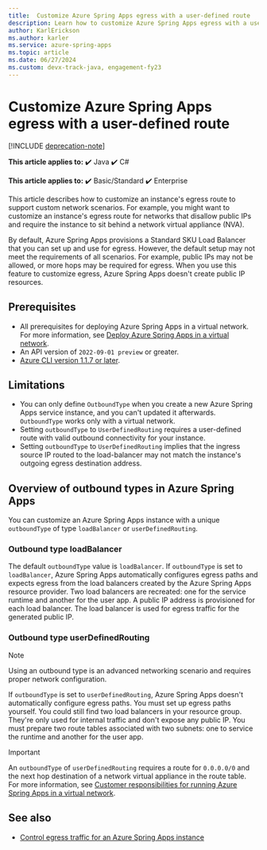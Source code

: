 ```yaml
---
title:  Customize Azure Spring Apps egress with a user-defined route
description: Learn how to customize Azure Spring Apps egress with a user-defined route.
author: KarlErickson
ms.author: karler
ms.service: azure-spring-apps
ms.topic: article
ms.date: 06/27/2024
ms.custom: devx-track-java, engagement-fy23
---
```


# Customize Azure Spring Apps egress with a user-defined route

[!INCLUDE [deprecation-note](../includes/deprecation-note.md)]

**This article applies to:** ✔️ Java ✔️ C#

**This article applies to:** ✔️ Basic/Standard ✔️ Enterprise

This article describes how to customize an instance's egress route to support custom network scenarios. For example, you might want to customize an instance's egress route for networks that disallow public IPs and require the instance to sit behind a network virtual appliance (NVA).

By default, Azure Spring Apps provisions a Standard SKU Load Balancer that you can set up and use for egress. However, the default setup may not meet the requirements of all scenarios. For example, public IPs may not be allowed, or more hops may be required for egress. When you use this feature to customize egress, Azure Spring Apps doesn't create public IP resources.

## Prerequisites

- All prerequisites for deploying Azure Spring Apps in a virtual network. For more information, see [Deploy Azure Spring Apps in a virtual network](how-to-deploy-in-azure-virtual-network.md).
- An API version of `2022-09-01 preview` or greater.
- [Azure CLI version 1.1.7 or later](/cli/azure/install-azure-cli).

## Limitations

- You can only define `OutboundType` when you create a new Azure Spring Apps service instance, and you can't updated it afterwards. `OutboundType` works only with a virtual network.
- Setting `outboundType` to `UserDefinedRouting` requires a user-defined route with valid outbound connectivity for your instance.
- Setting `outboundType` to `UserDefinedRouting` implies that the ingress source IP routed to the load-balancer may not match the instance's outgoing egress destination address.

## Overview of outbound types in Azure Spring Apps

You can customize an Azure Spring Apps instance with a unique `outboundType` of type `loadBalancer` or `userDefinedRouting`.

### Outbound type loadBalancer

The default `outboundType` value is `loadBalancer`. If `outboundType` is set to `loadBalancer`, Azure Spring Apps automatically configures egress paths and expects egress from the load balancers created by the Azure Spring Apps resource provider. Two load balancers are recreated: one for the service runtime and another for the user app. A public IP address is provisioned for each load balancer. The load balancer is used for egress traffic for the generated public IP.

### Outbound type userDefinedRouting

> [!NOTE]
> Using an outbound type is an advanced networking scenario and requires proper network configuration.

If `outboundType` is set to `userDefinedRouting`, Azure Spring Apps doesn't automatically configure egress paths. You must set up egress paths yourself. You could still find two load balancers in your resource group. They're only used for internal traffic and don't expose any public IP. You must prepare two route tables associated with two subnets: one to service the runtime and another for the user app.

> [!IMPORTANT]
> An `outboundType` of `userDefinedRouting` requires a route for `0.0.0.0/0` and the next hop destination of a network virtual appliance in the route table. For more information, see [Customer responsibilities for running Azure Spring Apps in a virtual network](vnet-customer-responsibilities.md).

## See also

- [Control egress traffic for an Azure Spring Apps instance](how-to-create-user-defined-route-instance.md)

